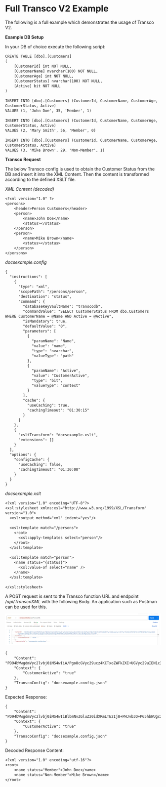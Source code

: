 # Full Transco V2 Example

The following is a full example which demonstrates the usage of Transco V2.

**Example DB Setup**

In your DB of choice execute the following script:

    CREATE TABLE [dbo].[Customers]
    (
    	[CustomerId] int NOT NULL,
    	[CustomerName] nvarchar(100) NOT NULL,
    	[CustomerAge] int NOT NULL,
    	[CustomerStatus] nvarchar(100) NOT NULL,
    	[Active] bit NOT NULL
    )
    
    INSERT INTO [dbo].[Customers] (CustomerId, CustomerName, CustomerAge, CustomerStatus, Active)
    VALUES (1, 'John Doe', 35, 'Member', 1)
    
    INSERT INTO [dbo].[Customers] (CustomerId, CustomerName, CustomerAge, CustomerStatus, Active)
    VALUES (2, 'Mary Smith', 56, 'Member', 0)
    
    INSERT INTO [dbo].[Customers] (CustomerId, CustomerName, CustomerAge, CustomerStatus, Active)
    VALUES (3, 'Mike Brown', 29, 'Non-Member', 1)

**Transco Request**



The below Transco config is used to obtain the Customer Status from the DB and insert it into the XML Content. Then the content is transformed according to the defined XSLT file.

*XML Content (decoded)*

    <?xml version="1.0" ?>
    <persons>
    	<header>Person Customers</header>
    	<person>
    		<name>John Doe</name>
    		<status></status>
    	</person>
    	<person>
    		<name>Mike Brown</name>
    		<status></status>
    	</person>
    </persons>

*docsexample.config*

    {
      "instructions": [
        {
          "type": "xml",
          "scopePath": "/persons/person",
          "destination": "status",
          "command": {
            "databaseKeyVaultName": "transcodb",
            "commandValue": "SELECT CustomerStatus FROM dbo.Customers WHERE CustomerName = @Name AND Active = @Active",
            "isMandatory": true,
            "defaultValue": "0",
            "parameters": [
              {
                "paramName": "Name",
                "value": "name",
                "type": "nvarchar",
                "valueType": "path"
              },
              {
                "paramName": "Active",
                "value": "CustomerActive",
                "type": "bit",
                "valueType": "context"
              }
            ],
            "cache": {
              "useCaching": true,
              "cachingTimeout": "01:30:15"
            }
          }
        },
        {
          "xsltTransform": "docsexample.xslt",
          "extensions": []
        }
      ],
      "options": {
        "configCache": {
          "useCaching": false,
          "cachingTimeout": "01:30:00"
        }
      }
    }



*docsexample.xslt*

    <?xml version="1.0" encoding="UTF-8"?>
    <xsl:stylesheet xmlns:xsl="http://www.w3.org/1999/XSL/Transform" version="1.0">
      <xsl:output method="xml" indent="yes"/>
    
      <xsl:template match="/persons">
        <root>
          <xsl:apply-templates select="person"/>
        </root>
      </xsl:template>
    
      <xsl:template match="person">
        <name status="{status}">
          <xsl:value-of select="name" />
        </name>
      </xsl:template>
    
    </xsl:stylesheet>

A POST request is sent to the Transco function URL and endpoint */api/TranscoXML* with the following Body. An application such as Postman can be used for this.

![Postman Request](../../images/transcoV2Postman.png)


    {   
	    "Content": "PD94bWwgdmVyc2lvbj0iMS4wIiA/Pgo8cGVyc29ucz4KCTxoZWFkZXI+UGVyc29uIEN1c3RvbWVyczwvaGVhZGVyPgoJPHBlcnNvbj4KCQk8bmFtZT5Kb2huIERvZTwvbmFtZT4KCQk8c3RhdHVzPjwvc3RhdHVzPgoJPC9wZXJzb24+Cgk8cGVyc29uPgoJCTxuYW1lPk1pa2UgQnJvd248L25hbWU+CgkJPHN0YXR1cz48L3N0YXR1cz4KCTwvcGVyc29uPgo8L3BlcnNvbnM+",    
	    "Context": {
		    "CustomerActive": "true"   
	    },   
	    "TranscoConfig": "docsexample.config.json"  
    }

Expected Response:

    {
	    "Content": "PD94bWwgdmVyc2lvbj0iMS4wIiBlbmNvZGluZz0idXRmLTE2Ij8+PHJvb3Q+PG5hbWUgc3RhdHVzPSJNZW1iZXIiPkpvaG4gRG9lPC9uYW1lPjxuYW1lIHN0YXR1cz0iTm9uLU1lbWJlciI+TWlrZSBCcm93bjwvbmFtZT48L3Jvb3Q+",
	    "Context": {
		    "CustomerActive": "true"
	    },
	    "TranscoConfig": "docsexample.config.json"
    }
Decoded Response Content:

    <?xml version="1.0" encoding="utf-16"?>
    <root>
        <name status="Member">John Doe</name>
        <name status="Non-Member">Mike Brown</name>
    </root>
